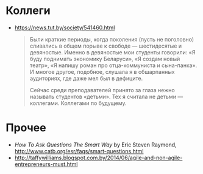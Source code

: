 # Коллеги

- https://news.tut.by/society/541460.html

  > Были краткие периоды, когда поколения (пусть не поголовно) сливались в общем порыве к свободе — шестидесятые и девяностые. Именно в девяностые мои студенты говорили: «Я буду поднимать экономику Беларуси», «Я создам новый театр», «Я напишу роман про отца-коммуниста и сына-панка». И многое другое, подобное, слушала я в обшарпанных аудиториях, где даже мел был в дефиците.
  >
  > Сейчас среди преподавателей принято за глаза нежно называть студентов «детьми». Тех я считала не детьми — коллегами. Коллегами по будущему.

# Прочее

- _How To Ask Questions The Smart Way_ by Eric Steven Raymond, http://www.catb.org/esr/faqs/smart-questions.html
- http://taffywilliams.blogspot.com.by/2014/06/agile-and-non-agile-entrepreneurs-must.html

